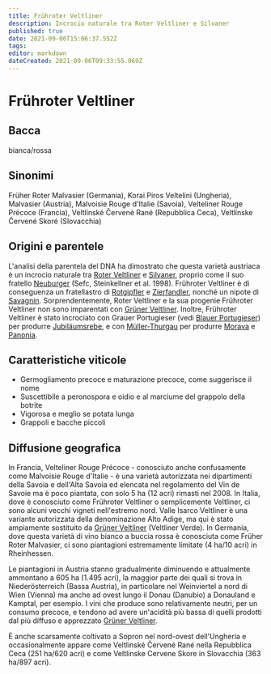 ```yaml
---
title: Frühroter Veltliner
description: Incrocio naturale tra Roter Veltliner e Silvaner
published: true
date: 2021-09-06T15:06:37.552Z
tags: 
editor: markdown
dateCreated: 2021-09-06T09:33:55.069Z
---
```


# Frühroter Veltliner

## Bacca
bianca/rossa

## Sinonimi
Früher Roter Malvasier (Germania), Korai Piros Veltelini (Ungheria), Malvasier (Austria), Malvoisie Rouge d'Italie (Savoia), Velteliner Rouge Précoce (Francia), Veltlínské Červené Rané (Repubblica Ceca), Veltlínske Červené Skoré (Slovacchia)

## Origini e parentele
L'analisi della parentela del DNA ha dimostrato che questa varietà austriaca è un incrocio naturale tra [Roter Veltliner](/vitigni/bacca-bianca/roter-veltliner) e [Silvaner](/vitigni/bacca-bianca/silvaner), proprio come il suo fratello [Neuburger](/vitigni/bacca-bianca/neuburger) (Sefc, Steinkellner et al. 1998). Frühroter Veltliner è di conseguenza un fratellastro di [Rotgipfler](/vitigni/bacca-bianca/rotgippfler) e [Zierfandler](/vitigni/bacca-bianca/zierfandler), nonché un nipote di [Savagnin](/vitigni/bacca-bianca/savagnin). Sorprendentemente, Roter Veltliner e la sua progenie Frühroter Veltliner non sono imparentati con [Grüner Veltliner](/vitigni/bacca-bianca/gruner-veltliner). Inoltre, Frühroter Veltliner è stato incrociato con Grauer Portugieser (vedi [Blauer Portugieser](/vitigni/Austria/bacca-nera/blauer-portugieser)) per produrre [Jubiläumsrebe](/vitigni/bacca-bianca/jubilaumsrebe), e con [Müller-Thurgau](/vitigni/Italia/bacca-bianca/muller-thurgau) per produrre [Morava](/vitigni/bacca-bianca/morava) e [Panonia](/vitigni/bacca-bianca/panonia).

## Caratteristiche viticole
- Germogliamento precoce e maturazione precoce, come suggerisce il nome
- Suscettibile a peronospora e oidio e al marciume del grappolo della botrite
- Vigorosa e meglio se potata lunga
- Grappoli e bacche piccoli

## Diffusione geografica
In Francia, Velteliner Rouge Précoce - conosciuto anche confusamente come Malvoisie Rouge d'Italie - è una varietà autorizzata nei dipartimenti della Savoia e dell'Alta Savoia ed elencata nel regolamento del Vin de Savoie ma è poco piantata, con solo 5 ha (12 acri) rimasti nel 2008. In Italia, dove è conosciuto come Frühroter Veltliner o semplicemente Veltliner, ci sono alcuni vecchi vigneti nell'estremo nord. Valle Isarco Veltliner è una variante autorizzata della denominazione Alto Adige, ma qui è stato ampiamente sostituito da [Grüner Veltliner](/vitigni/bacca-bianca/gruner-veltliner) (Veltliner Verde). In Germania, dove questa varietà di vino bianco a buccia rossa è conosciuta come Früher Roter Malvasier, ci sono piantagioni estremamente limitate (4 ha/10 acri) in Rheinhessen.

Le piantagioni in Austria stanno gradualmente diminuendo e attualmente ammontano a 605 ha (1.495 acri), la maggior parte dei quali si trova in Niederösterreich (Bassa Austria), in particolare nel Weinviertel a nord di Wien (Vienna) ma anche ad ovest lungo il Donau (Danubio) a Donauland e Kamptal, per esempio. I vini che produce sono relativamente neutri, per un consumo precoce, e tendono ad avere un'acidità più bassa di quelli prodotti dal più diffuso e apprezzato [Grüner Veltliner](/vitigni/bacca-bianca/gruner-veltiliner).

È anche scarsamente coltivato a Sopron nel nord-ovest dell'Ungheria e occasionalmente appare come Veltlinské Červené Rané nella Repubblica Ceca (251 ha/620 acri) e come Veltlinske Cervene Skore in Slovacchia (363 ha/897 acri).